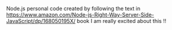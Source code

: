 Node.js personal code created by following the text in
https://www.amazon.com/Node-js-Right-Way-Server-Side-JavaScript/dp/168050195X/ book
I am really excited about this !!
